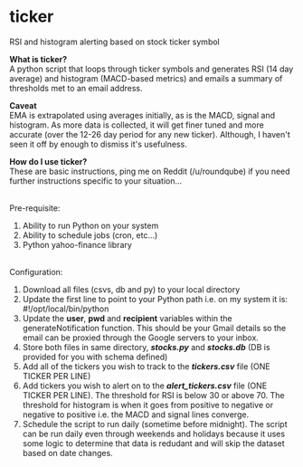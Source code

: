 # ticker
RSI and histogram alerting based on stock ticker symbol

<b>What is ticker?</b><br>
A python script that loops through ticker symbols and generates RSI (14 day average) and histogram (MACD-based metrics)
and emails a summary of thresholds met to an email address.

<b>Caveat</b><br>
EMA is extrapolated using averages initially, as is the MACD, signal and histogram.  As more data is collected, it will get finer tuned and more accurate (over the 12-26 day period for any new ticker).  Although, I haven't seen it off by enough to dismiss it's usefulness.<br>

<b>How do I use ticker?</b><br>
These are basic instructions, ping me on Reddit (/u/roundqube) if you need further instructions specific to your situation...<br><br>

Pre-requisite:<br>
1. Ability to run Python on your system<br>
2. Ability to schedule jobs (cron, etc...)<br>
3. Python yahoo-finance library<br><br>

Configuration:<br>
1. Download all files (csvs, db and py) to your local directory<br>
2. Update the first line to point to your Python path i.e. on my system it is: #!/opt/local/bin/python<br>
3. Update the <b>user</b>, <b>pwd</b> and <b>recipient</b> variables within the generateNotification function.  This should be your Gmail details so the email can be proxied through the Google servers to your inbox.<br>
4. Store both files in same directory, <i><b>stocks.py</b></i> and <i><b>stocks.db</b></i> (DB is provided for you with schema defined)<br>
5. Add all of the tickers you wish to track to the <i><b>tickers.csv</b></i> file (ONE TICKER PER LINE)<br>
6. Add tickers you wish to alert on to the <i><b>alert_tickers.csv</b></i> file (ONE TICKER PER LINE).  The threshold for RSI is below 30 or above 70.  The threshold for histogram is when it goes from positive to negative or negative to positive i.e. the MACD and signal lines converge.<br>
7. Schedule the script to run daily (sometime before midnight).  The script can be run daily even through weekends and holidays because it uses some logic to determine that data is redudant and will skip the dataset based on date changes.
